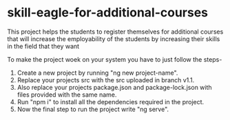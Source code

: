 # skill-eagle-for-additional-courses
This project helps the students to register themselves for additional courses that will increase the employability of the students by increasing their skills in the field that they want

To make the project woek on your system you have to just follow the steps-

1) Create a new project by running "ng new project-name".
2) Replace your projects src with the src uploaded in branch v1.1.
3) Also replace your projects package.json and package-lock.json with files provided with the same name.
4) Run "npm i" to install all the dependencies required in the project.
5) Now the final step to run the project write "ng serve".
